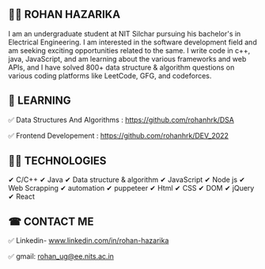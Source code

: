 ## 👨‍🎓 ROHAN HAZARIKA

I am an undergraduate student at NIT Silchar pursuing his bachelor's in Electrical Engineering. I am interested in the software development field and am seeking exciting     opportunities related to the same. I write code in c++, java, JavaScript, and am learning about the various frameworks and web APIs, and I have solved 800+ data structure & algorithm questions on various coding platforms like LeetCode, GFG, and codeforces.

## 🎯 LEARNING

  ✅ Data Structures And Algorithms : https://github.com/rohanhrk/DSA

  ✅ Frontend Developement : https://github.com/rohanhrk/DEV_2022

## 👩‍💻 TECHNOLOGIES

  ✔ C/C++
  ✔ Java
  ✔ Data structure & algorithm
  ✔ JavaScript
  ✔ Node js
  ✔ Web Scrapping
  ✔ automation
  ✔ puppeteer
  ✔ Html
  ✔ CSS
  ✔ DOM
  ✔ jQuery
  ✔ React

## ☎ CONTACT ME

  ✅ Linkedin- www.linkedin.com/in/rohan-hazarika

  ✅ gmail: rohan_ug@ee.nits.ac.in
